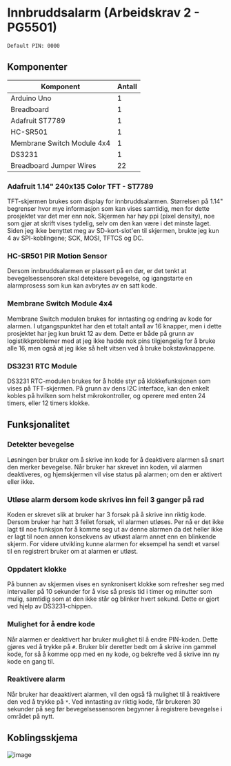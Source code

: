 # Innbruddsalarm (Arbeidskrav 2 - PG5501)
`Default PIN: 0000`

## Komponenter
| Komponent | Antall |
| ----------- | ----------- |
| Arduino Uno | 1 |
| Breadboard | 1 |
| Adafruit ST7789 | 1 |
| HC-SR501 | 1 |
| Membrane Switch Module 4x4 | 1 |
| DS3231 | 1 |
| Breadboard Jumper Wires | 22 |

### Adafruit 1.14" 240x135 Color TFT - ST7789
TFT-skjermen brukes som display for innbruddsalarmen. Størrelsen på 1.14" begrenser hvor mye informasjon som kan vises samtidig, men for dette prosjektet var det mer enn nok. Skjermen har høy ppi (pixel density), noe som gjør at skrift vises tydelig, selv om den kan være i det minste laget. Siden jeg ikke benyttet meg av SD-kort-slot'en til skjermen, brukte jeg kun 4 av SPI-koblingene; SCK, MOSI, TFTCS og DC. 

### HC-SR501 PIR Motion Sensor
Dersom innbruddsalarmen er plassert på en dør, er det tenkt at bevegelsessensoren skal detektere bevegelse, og igangstarte en alarmprosess som kun kan avbrytes av en satt kode. 

### Membrane Switch Module 4x4
Membrane Switch modulen brukes for inntasting og endring av kode for alarmen. I utgangspunktet har den et totalt antall av 16 knapper, men i dette prosjektet har jeg kun brukt 12 av dem. Dette er både på grunn av logistikkproblemer med at jeg ikke hadde nok pins tilgjengelig for å bruke alle 16, men også at jeg ikke så helt vitsen ved å bruke bokstavknappene. 

### DS3231 RTC Module
DS3231 RTC-modulen brukes for å holde styr på klokkefunksjonen som vises på TFT-skjermen. På grunn av dens I2C interface, kan den enkelt kobles på hvilken som helst mikrokontroller, og operere med enten 24 timers, eller 12 timers klokke. 

## Funksjonalitet
### Detekter bevegelse
Løsningen ber bruker om å skrive inn kode for å deaktivere alarmen så snart den merker bevegelse. Når bruker har skrevet inn koden, vil alarmen deaktiveres, og hjemskjermen vil vise status på alarmen; om den er aktivert eller ikke. 

### Utløse alarm dersom kode skrives inn feil 3 ganger på rad
Koden er skrevet slik at bruker har 3 forsøk på å skrive inn riktig kode. Dersom bruker har hatt 3 feilet forsøk, vil alarmen utløses. Per nå er det ikke lagt til noe funksjon for å komme seg ut av denne alarmen da det heller ikke er lagt til noen annen konsekvens av utkøst alarm annet enn en blinkende skjerm. For videre utvikling kunne alarmen for eksempel ha sendt et varsel til en registrert bruker om at alarmen er utløst. 

### Oppdatert klokke
På bunnen av skjermen vises en synkronisert klokke som refresher seg med intervaller på 10 sekunder for å vise så presis tid i timer og minutter som mulig, samtidig som at den ikke står og blinker hvert sekund. Dette er gjort ved hjelp av DS3231-chippen. 

### Mulighet for å endre kode
Når alarmen er deaktivert har bruker mulighet til å endre PIN-koden. Dette gjøres ved å trykke på `#`. Bruker blir deretter bedt om å skrive inn gammel kode, for så å komme opp med en ny kode, og bekrefte ved å skrive inn ny kode en gang til. 

### Reaktivere alarm 
Når bruker har deaaktivert alarmen, vil den også få mulighet til å reaktivere den ved å trykke på `*`. Ved inntasting av riktig kode, får brukeren 30 sekunder på seg før bevegelsessensoren begynner å registrere bevegelse i området på nytt. 


## Koblingsskjema
![image](https://user-images.githubusercontent.com/56083423/139557003-4fa9f76b-6282-4464-88aa-69b959f81dce.png)


